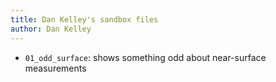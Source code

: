 ```yaml
---
title: Dan Kelley's sandbox files
author: Dan Kelley
---
```


* `01_odd_surface`: shows something odd about near-surface measurements

